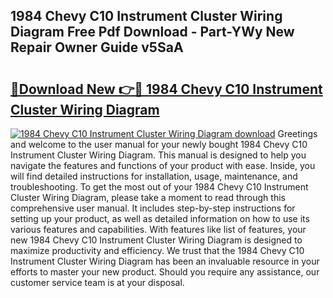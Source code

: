 ## 1984 Chevy C10 Instrument Cluster Wiring Diagram Free Pdf Download - Part-YWy New Repair Owner Guide v5SaA

# <h2><a href="http://dfum5n.blite.top/?on=1984+Chevy+C10+Instrument+Cluster+Wiring+Diagram">🔗Download New 👉🔴 1984 Chevy C10 Instrument Cluster Wiring Diagram</a></h2>

[![1984 Chevy C10 Instrument Cluster Wiring Diagram download](https://i.imgur.com/lujVjoI.png)](http://dfum5n.blite.top/?on=1984+Chevy+C10+Instrument+Cluster+Wiring+Diagram)
Greetings and welcome to the user manual for your newly bought 1984 Chevy C10 Instrument Cluster Wiring Diagram. This manual is designed to help you navigate the features and functions of your product with ease. Inside, you will find detailed instructions for installation, usage, maintenance, and troubleshooting. To get the most out of your 1984 Chevy C10 Instrument Cluster Wiring Diagram, please take a moment to read through this comprehensive user manual. It includes step-by-step instructions for setting up your product, as well as detailed information on how to use its various features and capabilities. With features like list of features, your new 1984 Chevy C10 Instrument Cluster Wiring Diagram is designed to maximize productivity and efficiency. We trust that the 1984 Chevy C10 Instrument Cluster Wiring Diagram has been an invaluable resource in your efforts to master your new product. Should you require any assistance, our customer service team is at your disposal.
